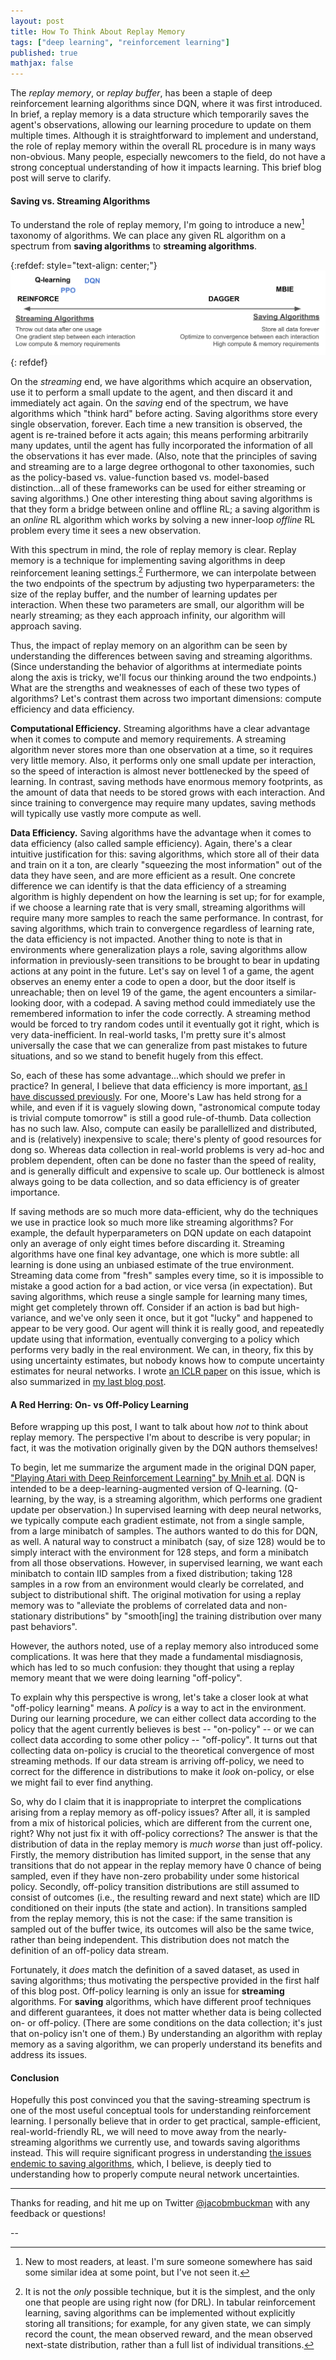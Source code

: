 ```yaml
---
layout: post
title: How To Think About Replay Memory
tags: ["deep learning", "reinforcement learning"]
published: true
mathjax: false
---
```


The *replay memory*, or *replay buffer*, has been a staple of deep reinforcement learning algorithms since DQN, where it was first introduced.
In brief, a replay memory is a data structure which temporarily saves the agent's observations, allowing our learning procedure to update on them multiple times.
Although it is straightforward to implement and understand, the role of replay memory within the overall RL procedure is in many ways non-obvious.
Many people, especially newcomers to the field, do not have a strong conceptual understanding of how it impacts learning.
This brief blog post will serve to clarify.

#### Saving vs. Streaming Algorithms

To understand the role of replay memory, I'm going to introduce a new[^0] taxonomy of algorithms.
We can place any given RL algorithm on a spectrum from **saving algorithms** to **streaming algorithms**.

{:refdef: style="text-align: center;"}
![](/static/img/repmem/streamsave.png)
{: refdef}

On the *streaming* end, we have algorithms which acquire an observation, use it to perform a small update to the agent, and then discard it and immediately act again.
On the *saving* end of the spectrum, we have algorithms which "think hard" before acting.
Saving algorithms store every single observation, forever.
Each time a new transition is observed, the agent is re-trained before it acts again; this means performing arbitrarily many updates, until the agent has fully incorporated the information of all the observations it has ever made.
(Also, note that the principles of saving and streaming are to a large degree orthogonal to other taxonomies, such as the policy-based vs. value-function based vs. model-based distinction...all of these frameworks can be used for either streaming or saving algorithms.)
One other interesting thing about saving algorithms is that they form a bridge between online and offline RL; a saving algorithm is an *online* RL algorithm which works by solving a new inner-loop *offline* RL problem every time it sees a new observation.

With this spectrum in mind, the role of replay memory is clear.
Replay memory is a technique for implementing saving algorithms in deep reinforcement leaning settings.[^1]
Furthermore, we can interpolate between the two endpoints of the spectrum by adjusting two hyperparameters: the size of the replay buffer, and the number of learning updates per interaction.
When these two parameters are small, our algorithm will be nearly streaming; as they each approach infinity, our algorithm will approach saving.

Thus, the impact of replay memory on an algorithm can be seen by understanding the differences between saving and streaming algorithms.
(Since understanding the behavior of algorithms at intermediate points along the axis is tricky, we'll focus our thinking around the two endpoints.)
What are the strengths and weaknesses of each of these two types of algorithms?
Let's contrast them across two important dimensions: compute efficiency and data efficiency.

**Computational Efficiency.**
Streaming algorithms have a clear advantage when it comes to compute and memory requirements.
A streaming algorithm never stores more than one observation at a time, so it requires very little memory.
Also, it performs only one small update per interaction, so the speed of interaction is almost never bottlenecked by the speed of learning.
In contrast, saving methods have enormous memory footprints, as the amount of data that needs to be stored grows with each interaction.
And since training to convergence may require many updates, saving methods will typically use vastly more compute as well.

**Data Efficiency.**
Saving algorithms have the advantage when it comes to data efficiency (also called sample efficiency).
Again, there's a clear intuitive justification for this: saving algorithms, which store all of their data and train on it a ton, are clearly "squeezing the most information" out of the data they have seen, and are more efficient as a result.
One concrete difference we can identify is that the data efficiency of a streaming algorithm is highly dependent on how the learning is set up; for for example, if we choose a learning rate that is very small, streaming algorithms will require many more samples to reach the same performance.
In contrast, for saving algorithms, which train to convergence regardless of learning rate, the data efficiency is not impacted.
Another thing to note is that in environments where generalization plays a role, saving algorithms allow information in previously-seen transitions to be brought to bear in updating actions at any point in the future.
Let's say on level 1 of a game, the agent observes an enemy enter a code to open a door, but the door itself is unreachable; then on level 19 of the game, the agent encounters a similar-looking door, with a codepad.
A saving method could immediately use the remembered information to infer the code correctly.
A streaming method would be forced to try random codes until it eventually got it right, which is very data-inefficient.
In real-world tasks, I'm pretty sure it's almost universally the case that we can generalize from past mistakes to future situations, and so we stand to benefit hugely from this effect.

So, each of these has some advantage...which should we prefer in practice?
In general, I believe that data efficiency is more important, [as I have discussed previously](https://jacobbuckman.com/2019-09-23-automation-via-reinforcement-learning/).
For one, Moore's Law has held strong for a while, and even if it is vaguely slowing down, "astronomical compute today is trivial compute tomorrow" is still a good rule-of-thumb.
Data collection has no such law.
Also, compute can easily be parallellized and distributed, and is (relatively) inexpensive to scale; there's plenty of good resources for dong so.
Whereas data collection in real-world problems is very ad-hoc and problem dependent, often can be done no faster than the speed of reality, and is generally difficult and expensive to scale up.
Our bottleneck is almost always going to be data collection, and so data efficiency is of greater importance.

If saving methods are so much more data-efficient, why do the techniques we use in practice look so much more like streaming algorithms?
For example, the default hyperparameters on DQN update on each datapoint only an average of only eight times before discarding it.
Streaming algorithms have one final key advantage, one which is more subtle: all learning is done using an unbiased estimate of the true environment.
Streaming data come from "fresh" samples every time, so it is impossible to mistake a good action for a bad action, or vice versa (in expectation).
But saving algorithms, which reuse a single sample for learning many times, might get completely thrown off.
Consider if an action is bad but high-variance, and we've only seen it once, but it got "lucky" and happened to appear to be very good.
Our agent will think it is really good, and repeatedly update using that information, eventually converging to a policy which performs very badly in the real environment.
We can, in theory, fix this by using uncertainty estimates, but nobody knows how to compute uncertainty estimates for neural networks.
I wrote [an ICLR paper](https://arxiv.org/abs/2009.06799) on this issue, which is also summarized in [my last blog post](https://jacobbuckman.com/2020-11-30-conceptual-fundamentals-of-offline-rl/).

#### A Red Herring: On- vs Off-Policy Learning

Before wrapping up this post, I want to talk about how *not* to think about replay memory.
The perspective I'm about to describe is very popular; in fact, it was the motivation originally given by the DQN authors themselves!

To begin, let me summarize the argument made in the original DQN paper, ["Playing Atari with Deep Reinforcement Learning" by Mnih et al](https://www.cs.toronto.edu/~vmnih/docs/dqn.pdf).
DQN is intended to be a deep-learning-augmented version of Q-learning.
(Q-learning, by the way, is a streaming algorithm, which performs one gradient update per observation.)
In supervised learning with deep neural networks, we typically compute each gradient estimate, not from a single sample, from a large minibatch of samples.
The authors wanted to do this for DQN, as well.
A natural way to construct a minibatch (say, of size 128) would be to simply interact with the environment for 128 steps, and form a minibatch from all those observations.
However, in supervised learning, we want each minibatch to contain IID samples from a fixed distribution; taking 128 samples in a row from an environment would clearly be correlated, and subject to distributional shift.
The original motivation for using a replay memory was to "alleviate the problems of correlated data and non-stationary distributions" by "smooth\[ing\] the training distribution over many past behaviors".

However, the authors noted, use of a replay memory also introduced some complications.
It was here that they made a fundamental misdiagnosis, which has led to so much confusion: they thought that using a replay memory meant that we were doing learning "off-policy".

To explain why this perspective is wrong, let's take a closer look at what "off-policy learning" means.
A *policy* is a way to act in the environment.
During our learning procedure, we can either collect data according to the policy that the agent currently believes is best -- "on-policy" -- or we can collect data according to some other policy -- "off-policy".
It turns out that collecting data on-policy is crucial to the theoretical convergence of most streaming methods.
If our data stream is arriving off-policy, we need to correct for the difference in distributions to make it *look* on-policy, or else we might fail to ever find anything.

So, why do I claim that it is inappropriate to interpret the complications arising from a replay memory as off-policy issues?
After all, it is sampled from a mix of historical policies, which are different from the current one, right?
Why not just fix it with off-policy corrections?
The answer is that the distribution of data in the replay memory is *much worse* than just off-policy.
Firstly, the memory distribution has limited support, in the sense that any transitions that do not appear in the replay memory have 0 chance of being sampled, even if they have non-zero probability under some historical policy.
Secondly, off-policy transition distributions are still assumed to consist of outcomes (i.e., the resulting reward and next state) which are IID conditioned on their inputs (the state and action). 
In transitions sampled from the replay memory, this is not the case: if the same transition is sampled out of the buffer twice, its outcomes will also be the same twice, rather than being independent.
This distribution does not match the definition of an off-policy data stream.

Fortunately, it *does* match the definition of a saved dataset, as used in saving algorithms; thus motivating the perspective provided in the first half of this blog post.
Off-policy learning is only an issue for **streaming** algorithms. 
For **saving** algorithms, which have different proof techniques and different guarantees, it does not matter whether data is being collected on- or off-policy.
(There are some conditions on the data collection; it's just that on-policy isn't one of them.)
By understanding an algorithm with replay memory as a saving algorithm, we can properly understand its benefits and address its issues.

#### Conclusion

Hopefully this post convinced you that the saving-streaming spectrum is one of the most useful conceptual tools for understanding reinforcement learning.
I personally believe that in order to get practical, sample-efficient, real-world-friendly RL, we will need to move away from the nearly-streaming algorithms we currently use, and towards saving algorithms instead.
This will require significant progress in understanding [the issues endemic to saving algorithms](https://arxiv.org/abs/2009.06799), which, I believe, is deeply tied to understanding how to properly compute neural network uncertainties.

---

Thanks for reading, and hit me up on Twitter [@jacobmbuckman](https://twitter.com/jacobmbuckman) with any feedback or questions!

--

[^0]: New to most readers, at least. I'm sure someone somewhere has said some similar idea at some point, but I've not seen it.
[^1]: It is not the *only* possible technique, but it is the simplest, and the only one that people are using right now (for DRL). In tabular reinforcement learning, saving algorithms can be implemented without explicitly storing all transitions; for example, for any given state, we can simply record the count, the mean observed reward, and the mean observed next-state distribution, rather than a full list of individual transitions.